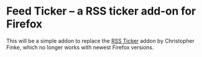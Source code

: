 # Feed Ticker – a RSS ticker add-on for Firefox

This will be a simple addon to replace the [RSS Ticker](https://addons.mozilla.org/de/firefox/addon/rss-ticker/) addon by Christopher Finke, which no longer works with newest Firefox versions.
